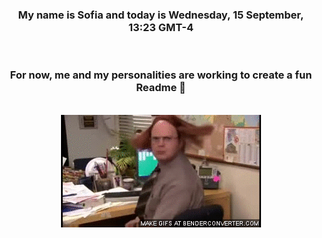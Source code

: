


<div align="center">
<h3 >My name is Sofia and today is Wednesday, 15 September, 13:23 GMT-4</h3><br>
<h3 >For now, me and my personalities are working to create a fun Readme 👋
</h3><br>
<img src='img/dwight.gif' alt='working...'/>
</div>
